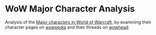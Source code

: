 # WoW Major Character Analysis
Analysis of the [Major characters in World of Warcraft](https://wowpedia.fandom.com/wiki/Major_characters), by examining their character pages on [wowpedia](https://wowpedia.fandom.com/wiki/Wowpedia) and their threads on [wowhead](https://www.wowhead.com/).
